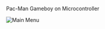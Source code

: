 Pac-Man Gameboy on Microcontroller  

![Main Menu](https://github.com/achen632/pac-man/blob/master/resources/images/IMG_3590.HEIC)
